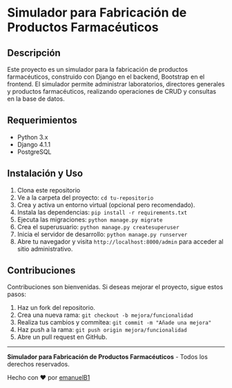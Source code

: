 # Simulador para Fabricación de Productos Farmacéuticos


## Descripción

Este proyecto es un simulador para la fabricación de productos farmacéuticos, construido con Django en el backend, Bootstrap en el frontend. El simulador permite administrar laboratorios, directores generales y productos farmacéuticos, realizando operaciones de CRUD y consultas en la base de datos.


## Requerimientos

- Python 3.x
- Django 4.1.1
- PostgreSQL

## Instalación y Uso

1. Clona este repositorio
2. Ve a la carpeta del proyecto: `cd tu-repositorio`
3. Crea y activa un entorno virtual (opcional pero recomendado).
4. Instala las dependencias: `pip install -r requirements.txt`
5. Ejecuta las migraciones: `python manage.py migrate`
6. Crea el superusuario: `python manage.py createsuperuser`
7. Inicia el servidor de desarrollo: `python manage.py runserver`
8. Abre tu navegador y visita `http://localhost:8000/admin` para acceder al sitio administrativo.

## Contribuciones

Contribuciones son bienvenidas. Si deseas mejorar el proyecto, sigue estos pasos:

1. Haz un fork del repositorio.
2. Crea una nueva rama: `git checkout -b mejora/funcionalidad`
3. Realiza tus cambios y commitea: `git commit -m "Añade una mejora"`
4. Haz push a la rama: `git push origin mejora/funcionalidad`
5. Abre un pull request en GitHub.


---

**Simulador para Fabricación de Productos Farmacéuticos** - Todos los derechos reservados.

Hecho con ❤️ por [emanuelB1](https://github.com/emanuelB1)
